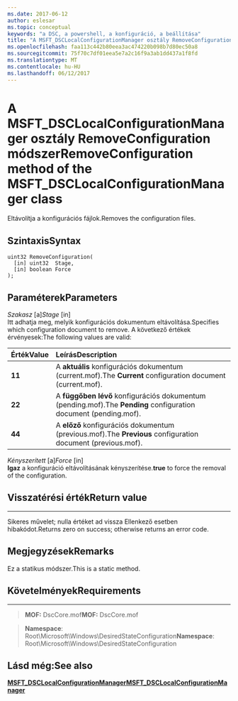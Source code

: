 ```yaml
---
ms.date: 2017-06-12
author: eslesar
ms.topic: conceptual
keywords: "a DSC, a powershell, a konfiguráció, a beállítása"
title: "A MSFT_DSCLocalConfigurationManager osztály RemoveConfiguration módszer"
ms.openlocfilehash: faa113c442b80eea3ac474220b098b7d80ec50a8
ms.sourcegitcommit: 75f70c7df01eea5e7a2c16f9a3ab1dd437a1f8fd
ms.translationtype: MT
ms.contentlocale: hu-HU
ms.lasthandoff: 06/12/2017
---
```

# <a name="removeconfiguration-method-of-the-msftdsclocalconfigurationmanager-class"></a><span data-ttu-id="2d5f9-103">A MSFT_DSCLocalConfigurationManager osztály RemoveConfiguration módszer</span><span class="sxs-lookup"><span data-stu-id="2d5f9-103">RemoveConfiguration method of the MSFT_DSCLocalConfigurationManager class</span></span>

<span data-ttu-id="2d5f9-104">Eltávolítja a konfigurációs fájlok.</span><span class="sxs-lookup"><span data-stu-id="2d5f9-104">Removes the configuration files.</span></span>

<a name="syntax"></a><span data-ttu-id="2d5f9-105">Szintaxis</span><span class="sxs-lookup"><span data-stu-id="2d5f9-105">Syntax</span></span>
------

```mof
uint32 RemoveConfiguration(
  [in] uint32  Stage,
  [in] boolean Force
);
```

<a name="parameters"></a><span data-ttu-id="2d5f9-106">Paraméterek</span><span class="sxs-lookup"><span data-stu-id="2d5f9-106">Parameters</span></span>
----------

<span data-ttu-id="2d5f9-107">*Szakasz* \[a\]</span><span class="sxs-lookup"><span data-stu-id="2d5f9-107">*Stage* \[in\]</span></span>  
<span data-ttu-id="2d5f9-108">Itt adhatja meg, melyik konfigurációs dokumentum eltávolítása.</span><span class="sxs-lookup"><span data-stu-id="2d5f9-108">Specifies which configuration document to remove.</span></span> <span data-ttu-id="2d5f9-109">A következő értékek érvényesek:</span><span class="sxs-lookup"><span data-stu-id="2d5f9-109">The following values are valid:</span></span>

|<span data-ttu-id="2d5f9-110">Érték</span><span class="sxs-lookup"><span data-stu-id="2d5f9-110">Value</span></span> |<span data-ttu-id="2d5f9-111">Leírás</span><span class="sxs-lookup"><span data-stu-id="2d5f9-111">Description</span></span> |
|:--- |:---|
|<span data-ttu-id="2d5f9-112">**1**</span><span class="sxs-lookup"><span data-stu-id="2d5f9-112">**1**</span></span> | <span data-ttu-id="2d5f9-113">A **aktuális** konfigurációs dokumentum (current.mof).</span><span class="sxs-lookup"><span data-stu-id="2d5f9-113">The **Current** configuration document (current.mof).</span></span> |
|<span data-ttu-id="2d5f9-114">**2**</span><span class="sxs-lookup"><span data-stu-id="2d5f9-114">**2**</span></span> | <span data-ttu-id="2d5f9-115">A **függőben lévő** konfigurációs dokumentum (pending.mof).</span><span class="sxs-lookup"><span data-stu-id="2d5f9-115">The **Pending** configuration document (pending.mof).</span></span>  |
|<span data-ttu-id="2d5f9-116">**4**</span><span class="sxs-lookup"><span data-stu-id="2d5f9-116">**4**</span></span> | <span data-ttu-id="2d5f9-117">A **előző** konfigurációs dokumentum (previous.mof).</span><span class="sxs-lookup"><span data-stu-id="2d5f9-117">The **Previous** configuration document (previous.mof).</span></span> |

<span data-ttu-id="2d5f9-118">*Kényszerített* \[a\]</span><span class="sxs-lookup"><span data-stu-id="2d5f9-118">*Force* \[in\]</span></span>  
<span data-ttu-id="2d5f9-119">**Igaz** a konfiguráció eltávolításának kényszerítése.</span><span class="sxs-lookup"><span data-stu-id="2d5f9-119">**true** to force the removal of the configuration.</span></span>

## <a name="return-value"></a><span data-ttu-id="2d5f9-120">Visszatérési érték</span><span class="sxs-lookup"><span data-stu-id="2d5f9-120">Return value</span></span>
------------

<span data-ttu-id="2d5f9-121">Sikeres művelet; nulla értéket ad vissza Ellenkező esetben hibakódot.</span><span class="sxs-lookup"><span data-stu-id="2d5f9-121">Returns zero on success; otherwise returns an error code.</span></span>

## <a name="remarks"></a><span data-ttu-id="2d5f9-122">Megjegyzések</span><span class="sxs-lookup"><span data-stu-id="2d5f9-122">Remarks</span></span>

<span data-ttu-id="2d5f9-123">Ez a statikus módszer.</span><span class="sxs-lookup"><span data-stu-id="2d5f9-123">This is a static method.</span></span>

## <a name="requirements"></a><span data-ttu-id="2d5f9-124">Követelmények</span><span class="sxs-lookup"><span data-stu-id="2d5f9-124">Requirements</span></span>
------------
><span data-ttu-id="2d5f9-125">**MOF:** DscCore.mof</span><span class="sxs-lookup"><span data-stu-id="2d5f9-125">**MOF:** DscCore.mof</span></span>

><span data-ttu-id="2d5f9-126">**Namespace**: Root\Microsoft\Windows\DesiredStateConfiguration</span><span class="sxs-lookup"><span data-stu-id="2d5f9-126">**Namespace**: Root\Microsoft\Windows\DesiredStateConfiguration</span></span>


## <a name="see-also"></a><span data-ttu-id="2d5f9-127">Lásd még:</span><span class="sxs-lookup"><span data-stu-id="2d5f9-127">See also</span></span>


[<span data-ttu-id="2d5f9-128">**MSFT_DSCLocalConfigurationManager**</span><span class="sxs-lookup"><span data-stu-id="2d5f9-128">**MSFT_DSCLocalConfigurationManager**</span></span>](msft-dsclocalconfigurationmanager.md)


 

 



